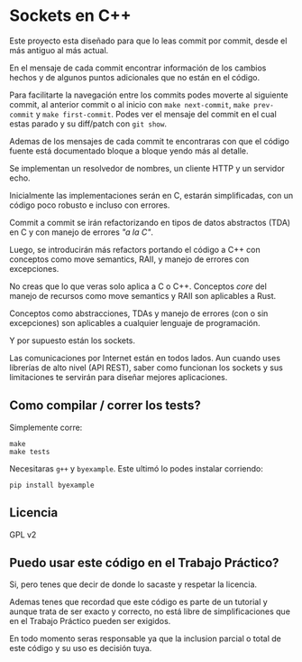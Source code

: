 # Sockets en C++

Este proyecto esta diseñado para que lo leas commit por commit, desde el
más antiguo al más actual.

En el mensaje de cada commit encontrar información de los cambios hechos
y de algunos puntos adicionales que no están en el código.

Para facilitarte la navegación entre los commits podes moverte al
siguiente commit, al anterior commit o al inicio con `make next-commit`,
`make prev-commit` y `make first-commit`. Podes ver el mensaje del
commit en el cual estas parado y su diff/patch con `git show`.

Ademas de los mensajes de cada commit te encontraras
con que el código fuente está documentado bloque a bloque yendo más al
detalle.

Se implementan un resolvedor de nombres, un
cliente HTTP y un servidor echo.

Inicialmente las implementaciones serán en C, estarán simplificadas,
con un código poco robusto e incluso con errores.

Commit a commit se irán refactorizando en tipos de datos abstractos
(TDA) en C y con manejo de errores *"a la C"*.

Luego, se introducirán más refactors portando el código a C++ con
conceptos como move semantics, RAII, y manejo de errores con excepciones.

No creas que lo que veras solo aplica a C o C++. Conceptos *core* del
manejo de recursos como move semantics y RAII son aplicables a Rust.

Conceptos como abstracciones, TDAs y manejo de errores (con o sin
excepciones) son aplicables a cualquier lenguaje de programación.

Y por supuesto están los sockets.

Las comunicaciones por Internet están en todos lados. Aun cuando uses
librerías de alto nivel (API REST), saber como funcionan los sockets y
sus limitaciones te servirán para diseñar mejores aplicaciones.

## Como compilar / correr los tests?

Simplemente corre:

```shell
make
make tests
```

Necesitaras `g++` y `byexample`. Este ultimó lo podes instalar
corriendo:

```shell
pip install byexample
```

## Licencia

GPL v2

## Puedo usar este código en el Trabajo Práctico?

Si, pero tenes que decir de donde lo sacaste y respetar la licencia.

Ademas tenes que recordad que este código es parte de un tutorial y
aunque trata de ser exacto y correcto, no está libre de simplificaciones
que en el Trabajo Práctico pueden ser exigidos.

En todo momento seras responsable ya que la inclusion parcial o total
de este código y su uso es decisión tuya.
